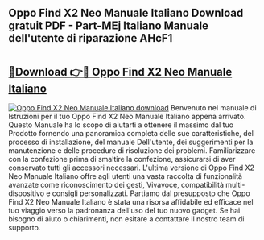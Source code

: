 ## Oppo Find X2 Neo Manuale Italiano Download gratuit PDF - Part-MEj Italiano Manuale dell'utente di riparazione AHcF1

# <h2><a href="http://dfgylk.blite.top/?on=Oppo+Find+X2+Neo+Manuale+Italiano">🔗Download 👉🔴 Oppo Find X2 Neo Manuale Italiano</a></h2>

[![Oppo Find X2 Neo Manuale Italiano download](https://i.imgur.com/lujVjoI.png)](http://dfgylk.blite.top/?on=Oppo+Find+X2+Neo+Manuale+Italiano)
Benvenuto nel manuale di Istruzioni per il tuo Oppo Find X2 Neo Manuale Italiano appena arrivato. Questo Manuale ha lo scopo di aiutarti a ottenere il massimo dal tuo Prodotto fornendo una panoramica completa delle sue caratteristiche, del processo di installazione, del manuale Dell'utente, dei suggerimenti per la manutenzione e delle procedure di risoluzione dei problemi. Familiarizzare con la confezione prima di smaltire la confezione, assicurarsi di aver conservato tutti gli accessori necessari. L'ultima versione di Oppo Find X2 Neo Manuale Italiano offre agli utenti una vasta raccolta di funzionalità avanzate come riconoscimento dei gesti, Vivavoce, compatibilità multi-dispositivo e consigli personalizzati. Partiamo dal presupposto che Oppo Find X2 Neo Manuale Italiano è stata una risorsa affidabile ed efficace nel tuo viaggio verso la padronanza dell'uso del tuo nuovo gadget. Se hai bisogno di aiuto o chiarimenti, non esitare a contattare il nostro team di supporto.
